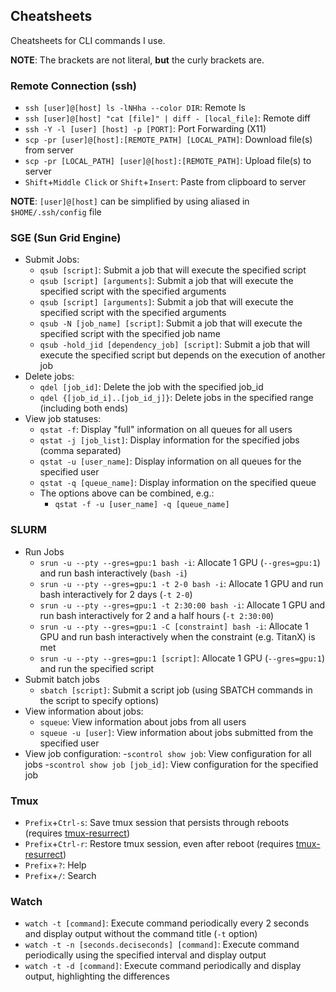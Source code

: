 ## Cheatsheets

Cheatsheets for CLI commands I use.

__NOTE__: The brackets are not literal, **but** the curly brackets are.

### Remote Connection (ssh)

- `ssh [user]@[host] ls -lNHha --color DIR`: Remote ls
- `ssh [user]@[host] "cat [file]" | diff - [local_file]`: Remote diff
- `ssh -Y -l [user] [host] -p [PORT]`: Port Forwarding (X11)
- `scp -pr [user]@[host]:[REMOTE_PATH] [LOCAL_PATH]`: Download file(s) from server
- `scp -pr [LOCAL_PATH] [user]@[host]:[REMOTE_PATH]`: Upload file(s) to server
- `Shift`+`Middle Click` or `Shift`+`Insert`: Paste from clipboard to server

__NOTE__: `[user]@[host]` can be simplified by using aliased in `$HOME/.ssh/config` file

### SGE (Sun Grid Engine)


- Submit Jobs:
  - `qsub [script]`: Submit a job that will execute the specified script
  - `qsub [script] [arguments]`: Submit a job that will execute the specified script with the specified arguments
  - `qsub [script] [arguments]`: Submit a job that will execute the specified script with the specified arguments
  - `qsub -N [job_name] [script]`: Submit a job that will execute the specified script with the specified job name
  - `qsub -hold_jid [dependency_job] [script]`: Submit a job that will execute the specified script but depends on the execution of another job
- Delete jobs:
  - `qdel [job_id]`: Delete the job with the specified job_id
  - `qdel {[job_id_i]..[job_id_j]}`: Delete jobs in the specified range (including both ends)
- View job statuses:
  - `qstat -f`: Display "full" information on all queues for all users
  - `qstat -j [job_list]`: Display information for the specified jobs (comma separated)
  - `qstat -u [user_name]`: Display information on all queues for the specified user
  - `qstat -q [queue_name]`: Display information on the specified queue
  - The options above can be combined, e.g.:
    - `qstat -f -u [user_name] -q [queue_name]`

### SLURM

- Run Jobs
  - `srun -u --pty --gres=gpu:1 bash -i`: Allocate 1 GPU (`--gres=gpu:1`) and run bash interactively (`bash -i`)
  - `srun -u --pty --gres=gpu:1 -t 2-0 bash -i`: Allocate 1 GPU and run bash interactively for 2 days (`-t 2-0`)
  - `srun -u --pty --gres=gpu:1 -t 2:30:00 bash -i`: Allocate 1 GPU and run bash interactively for 2 and a half hours (`-t 2:30:00`)
  - `srun -u --pty --gres=gpu:1 -C [constraint] bash -i`: Allocate 1 GPU and run bash interactively when the constraint (e.g. TitanX) is met
  - `srun -u --pty --gres=gpu:1 [script]`: Allocate 1 GPU (`--gres=gpu:1`) and run the specified script
- Submit batch jobs
  - `sbatch [script]`: Submit a script job (using SBATCH commands in the script to specify options)
- View information about jobs:
  - `squeue`: View information about jobs from all users
  - `squeue -u [user]`: View information about jobs submitted from the specified user
- View job configuration:
  -`scontrol show job`: View configuration for all jobs
  -`scontrol show job [job_id]`: View configuration for the specified job

### Tmux

- `Prefix`+`Ctrl-s`: Save tmux session that persists through reboots (requires [tmux-resurrect](https://github.com/tmux-plugins/tmux-resurrect))
- `Prefix`+`Ctrl-r`: Restore tmux session, even after reboot (requires [tmux-resurrect](https://github.com/tmux-plugins/tmux-resurrect))
- `Prefix`+`?`: Help
- `Prefix`+`/`: Search

### Watch
- `watch -t [command]`: Execute command periodically every 2 seconds and display output without the command title (`-t` option)
- `watch -t -n [seconds.deciseconds] [command]`: Execute command periodically using the specified interval and display output
- `watch -t -d [command]`: Execute command periodically and display output, highlighting the differences
